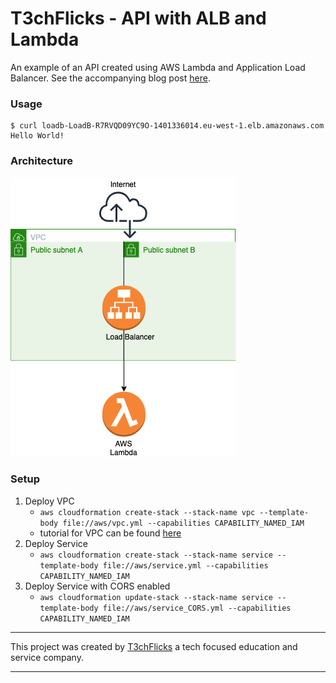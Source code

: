 # T3chFlicks - API with ALB and Lambda
An example of an API created using 
AWS Lambda and Application Load Balancer. 
See the accompanying blog post [here](https://medium.com/p/b32b126bbddc).

### Usage
```
$ curl loadb-LoadB-R7RVQD09YC9O-1401336014.eu-west-1.elb.amazonaws.com
Hello World!
```

### Architecture
![Architecture](./architecture.png)

### Setup
1. Deploy VPC
    * `aws cloudformation create-stack --stack-name vpc --template-body file://aws/vpc.yml --capabilities CAPABILITY_NAMED_IAM`
    * tutorial for VPC can be found [here](insert_medium_link)
1. Deploy Service
    * `aws cloudformation create-stack --stack-name service --template-body file://aws/service.yml --capabilities CAPABILITY_NAMED_IAM`
1. Deploy Service with CORS enabled
    * `aws cloudformation update-stack --stack-name service --template-body file://aws/service_CORS.yml --capabilities CAPABILITY_NAMED_IAM`

---

This project was created by [T3chFlicks](https://t3chflicks.org) a tech focused education and service company.

---



